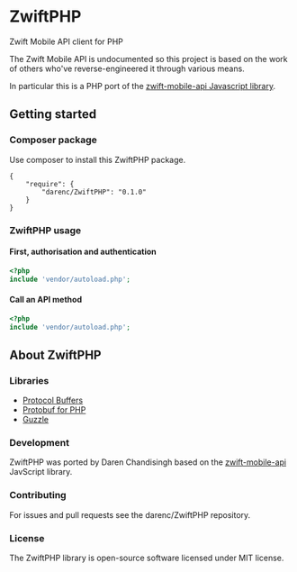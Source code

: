 ZwiftPHP
========

Zwift Mobile API client for PHP

The Zwift Mobile API is undocumented so this project is based on the work of others who've reverse-engineered it through various means.

In particular this is a PHP port of the [zwift-mobile-api Javascript library](https://github.com/Ogadai/zwift-mobile-api).

## Getting started

### Composer package
Use composer to install this ZwiftPHP package.

```
{
    "require": {
        "darenc/ZwiftPHP": "0.1.0"
    }
}
```

### ZwiftPHP usage
#### First, authorisation and authentication
```php
<?php
include 'vendor/autoload.php';

```

#### Call an API method
```php
<?php
include 'vendor/autoload.php';

```

## About ZwiftPHP
### Libraries
- [Protocol Buffers](https://github.com/google/protobuf)
- [Protobuf for PHP](https://github.com/protobuf-php/protobuf)
- [Guzzle](http://docs.guzzlephp.org/en/stable/)

### Development
ZwiftPHP was ported by Daren Chandisingh based on the [zwift-mobile-api](https://github.com/Ogadai/zwift-mobile-api) JavScript library.

### Contributing
For issues and pull requests see the darenc/ZwiftPHP repository.

### License
The ZwiftPHP library is open-source software licensed under MIT license.


